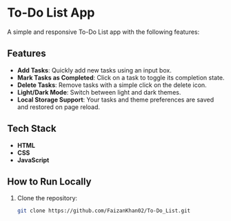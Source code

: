 # To-Do List App

A simple and responsive To-Do List app with the following features:

## Features
- **Add Tasks**: Quickly add new tasks using an input box.
- **Mark Tasks as Completed**: Click on a task to toggle its completion state.
- **Delete Tasks**: Remove tasks with a simple click on the delete icon.
- **Light/Dark Mode**: Switch between light and dark themes.
- **Local Storage Support**: Your tasks and theme preferences are saved and restored on page reload.

## Tech Stack
- **HTML**
- **CSS**
- **JavaScript**

## How to Run Locally
1. Clone the repository:
   ```bash
   git clone https://github.com/FaizanKhan02/To-Do_List.git
